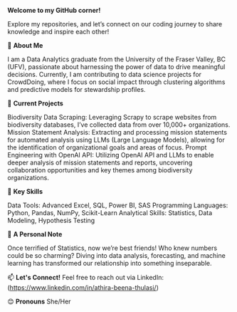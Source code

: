 
**Welcome to my GitHub corner!**

Explore my repositories, and let’s connect on our coding journey to share knowledge and inspire each other!

🌱 **About Me**

I am a Data Analytics graduate from the University of the Fraser Valley, BC (UFV), passionate about harnessing the power of data to drive meaningful decisions. Currently, I am contributing to data science projects for CrowdDoing, where I focus on social impact through clustering algorithms and predictive models for stewardship profiles.

🔭 **Current Projects**

Biodiversity Data Scraping: Leveraging Scrapy to scrape websites from biodiversity databases, I’ve collected data from over 10,000+ organizations.
Mission Statement Analysis: Extracting and processing mission statements for automated analysis using LLMs (Large Language Models), allowing for the identification of organizational goals and areas of focus.
Prompt Engineering with OpenAI API: Utilizing OpenAI API and LLMs to enable deeper analysis of mission statements and reports, uncovering collaboration opportunities and key themes among biodiversity organizations.

🚀 **Key Skills**

Data Tools: Advanced Excel, SQL, Power BI, SAS
Programming Languages: Python, Pandas, NumPy, Scikit-Learn
Analytical Skills: Statistics, Data Modeling, Hypothesis Testing

👯 **A Personal Note**

Once terrified of Statistics, now we’re best friends! Who knew numbers could be so charming? Diving into data analysis, forecasting, and machine learning has transformed our relationship into something inseparable.

📫 **Let's Connect!**
Feel free to reach out via LinkedIn: (https://www.linkedin.com/in/athira-beena-thulasi/)

😊 **Pronouns**
She/Her




